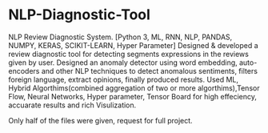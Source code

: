 # NLP-Diagnostic-Tool

NLP Review Diagnostic System.
[Python 3, ML, RNN, NLP, PANDAS, NUMPY, KERAS, SCIKIT-LEARN, Hyper Parameter]
 Designed & developed a review diagnostic tool for detecting segments expressions in the reviews given by user.
 Designed an anomaly detector using word embedding, auto-encoders and other NLP techniques to
detect anomalous sentiments, filters foreign language, extract opinions, finally produced results.
Used ML, Hybrid Algorthims(combined aggregation of two or more algorthims),Tensor Flow, Neural Networks, Hyper parameter, Tensor Board for high effeciency, accuarate results and rich Visulization.

Only half of the files were given, request for full project.
